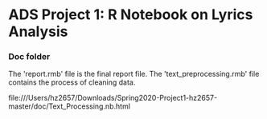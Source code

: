 # ADS Project 1:  R Notebook on Lyrics Analysis

### Doc folder

The 'report.rmb' file is the final report file. 
The 'text_preprocessing.rmb' file contains the process of cleaning data. 

file:///Users/hz2657/Downloads/Spring2020-Project1-hz2657-master/doc/Text_Processing.nb.html

